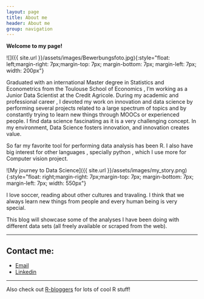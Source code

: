 ```yaml
---
layout: page
title: About me
header: About me
group: navigation
---
```


**Welcome to my page!**

![]({{ site.url }}/assets/images/Bewerbungsfoto.jpg){:style="float: left;margin-right: 7px;margin-top: 7px; margin-bottom: 7px; margin-left: 7px; width: 200px"}

Graduated with an international Master degree in Statistics and Econometrics from the Toulouse School of Economics ,  I’m working as a Junior Data Scientist at the Credit Agricole.
During my academic and professional career , I devoted my work on innovation and data science by performing several projects related to a large spectrum of topics and by constantly trying to learn new things through MOOCs or experienced people.
I find data science fascinating as it is a very challenging concept. In my environment, Data Science fosters innovation, and innovation creates value.


So far my favorite tool for performing data analysis has been R. I also have big interest for other languages , specially python , which I use more for Computer vision project.

![My journey to Data Science]({{ site.url }}/assets/images/my_story.png){:style="float: right;margin-right: 7px;margin-top: 7px; margin-bottom: 7px; margin-left: 7px; width: 550px"}

I love soccer, reading about other cultures and travaling. I think that we always learn new things from people and every human being is  very special.

This blog will showcase some of the analyses I have been doing with different data sets (all freely available or scraped from the web). 

---

## Contact me:
- [Email](mailto:m.beydia@gmail.com)
- [Linkedin](http://www.linkedin.com/in/mohamed-lemine-beydia-99948912b/?locale=en_US)

-----

Also check out [R-bloggers](http://www.R-bloggers.com) for lots of cool R stuff!



